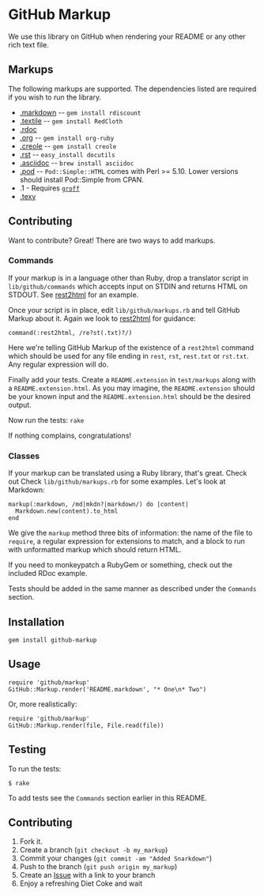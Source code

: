 GitHub Markup
=============

We use this library on GitHub when rendering your README or any other
rich text file.

Markups
-------

The following markups are supported.  The dependencies listed are required if
you wish to run the library.

* [.markdown](http://daringfireball.net/projects/markdown/) -- `gem install rdiscount`
* [.textile](http://www.textism.com/tools/textile/) -- `gem install RedCloth`
* [.rdoc](http://rdoc.sourceforge.net/)
* [.org](http://orgmode.org/) -- `gem install org-ruby`
* [.creole](http://wikicreole.org/) -- `gem install creole`
* [.rst](http://docutils.sourceforge.net/rst.html) -- `easy_install docutils`
* [.asciidoc](http://www.methods.co.nz/asciidoc/) -- `brew install asciidoc`
* [.pod](http://search.cpan.org/dist/perl/pod/perlpod.pod) -- `Pod::Simple::HTML`
  comes with Perl >= 5.10. Lower versions should install Pod::Simple from CPAN.
* .1 - Requires [`groff`](http://www.gnu.org/software/groff/)
* [.texy](http://texy.info)


Contributing
------------

Want to contribute? Great! There are two ways to add markups.


### Commands

If your markup is in a language other than Ruby, drop a translator
script in `lib/github/commands` which accepts input on STDIN and
returns HTML on STDOUT. See [rest2html][r2h] for an example.

Once your script is in place, edit `lib/github/markups.rb` and tell
GitHub Markup about it. Again we look to [rest2html][r2hc] for
guidance:

    command(:rest2html, /re?st(.txt)?/)

Here we're telling GitHub Markup of the existence of a `rest2html`
command which should be used for any file ending in `rest`,
`rst`, `rest.txt` or `rst.txt`. Any regular expression will do.

Finally add your tests. Create a `README.extension` in `test/markups`
along with a `README.extension.html`. As you may imagine, the
`README.extension` should be your known input and the
`README.extension.html` should be the desired output.

Now run the tests: `rake`

If nothing complains, congratulations!


### Classes

If your markup can be translated using a Ruby library, that's
great. Check out Check `lib/github/markups.rb` for some
examples. Let's look at Markdown:

    markup(:markdown, /md|mkdn?|markdown/) do |content|
      Markdown.new(content).to_html
    end

We give the `markup` method three bits of information: the name of the
file to `require`, a regular expression for extensions to match, and a
block to run with unformatted markup which should return HTML.

If you need to monkeypatch a RubyGem or something, check out the
included RDoc example.

Tests should be added in the same manner as described under the
`Commands` section.


Installation
-----------

    gem install github-markup


Usage
-----

    require 'github/markup'
    GitHub::Markup.render('README.markdown', "* One\n* Two")

Or, more realistically:

    require 'github/markup'
    GitHub::Markup.render(file, File.read(file))


Testing
-------

To run the tests:

    $ rake

To add tests see the `Commands` section earlier in this
README.


Contributing
------------

1. Fork it.
2. Create a branch (`git checkout -b my_markup`)
3. Commit your changes (`git commit -am "Added Snarkdown"`)
4. Push to the branch (`git push origin my_markup`)
5. Create an [Issue][1] with a link to your branch
6. Enjoy a refreshing Diet Coke and wait


[r2h]: http://github.com/github/markup/tree/master/lib/github/commands/rest2html
[r2hc]: http://github.com/github/markup/tree/master/lib/github/markups.rb#L13
[1]: http://github.com/github/markup/issues
